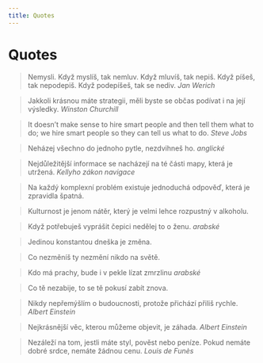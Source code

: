 ```yaml
---
title: Quotes
---
```


# Quotes

> Nemysli. Když myslíš, tak nemluv. Když mluvíš, tak nepiš.
> Když píšeš, tak nepodepiš. Když podepíšeš, tak se nediv.
> *Jan Werich*

> Jakkoli krásnou máte strategii, měli byste se občas podívat i na její výsledky.
> *Winston Churchill*

> It doesn’t make sense to hire smart people and then tell them what to do;
> we hire smart people so they can tell us what to do.
> *Steve Jobs*

> Neházej všechno do jednoho pytle, nezdvihneš ho.
> *anglické*

> Nejdůležitější informace se nacházejí na té části mapy, která je utržená.
> *Kellyho zákon navigace*

> Na každý komplexní problém existuje jednoduchá odpověď, která je zpravidla špatná.

> Kulturnost je jenom nátěr, který je velmi lehce rozpustný v alkoholu.

> Když potřebuješ vyprášit čepici nedělej to o ženu.
> *arabské*

> Jedinou konstantou dneška je změna.

> Co nezměníš ty nezmění nikdo na světě.

> Kdo má prachy, bude i v pekle lízat zmrzlinu
> *arabské*

> Co tě nezabije, to se tě pokusí zabít znova.

> Nikdy nepřemýšlím o budoucnosti, protože přichází přiliš rychle.
> *Albert Einstein*

> Nejkrásnější věc, kterou můžeme objevit, je záhada.
> *Albert Einstein*

> Nezáleží na tom, jestli máte styl, pověst nebo peníze. Pokud nemáte dobré srdce, nemáte žádnou cenu.
> *Louis de Funès*
